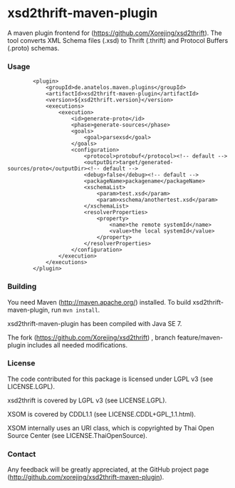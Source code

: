 # xsd2thrift-maven-plugin


A maven plugin frontend for (https://github.com/Xorejing/xsd2thrift). The tool converts XML Schema files (.xsd) to Thrift (.thrift) and Protocol Buffers (.proto) schemas.



### Usage


			<plugin>
				<groupId>de.anatelos.maven.plugins</groupId>
				<artifactId>xsd2thrift-maven-plugin</artifactId>
				<version>${xsd2thrift.version}</version>
				<executions>
					<execution>
						<id>generate-proto</id>
						<phase>generate-sources</phase>
						<goals>
							<goal>parsexsd</goal>
						</goals>
						<configuration>
							<protocol>protobuf</protocol><!-- default -->
							<outputDir>target/generated-sources/proto</outputDir><!-- default -->
							<debug>false</debug><!-- default -->
							<packageName>packagename</packageName>
							<xschemaList>
								<param>test.xsd</param>
								<param>xschema/anothertest.xsd</param>
							</xschemaList>
							<resolverProperties>
								<property>
									<name>the remote systemId</name>
									<value>the local systemId</value>
								</property>
							</resolverProperties>
						</configuration>
					</execution>
				</executions>
			</plugin>


### Building

You need Maven (http://maven.apache.org/) installed. To build xsd2thrift-maven-plugin, run `mvn install`.

xsd2thrift-maven-plugin has been compiled with Java SE 7.

The fork  (https://github.com/Xorejing/xsd2thrift) , branch feature/maven-plugin includes all needed modifications.


### License

The code contributed for this package is licensed under LGPL v3 (see LICENSE.LGPL).

xsd2thrift is covered by LGPL v3 (see LICENSE.LGPL).

XSOM is covered by CDDL1.1 (see LICENSE.CDDL+GPL_1.1.html).

XSOM internally uses an URI class, which is copyrighted by Thai Open Source
Center (see LICENSE.ThaiOpenSource).

### Contact

Any feedback will be greatly appreciated, at the GitHub project page
(http://github.com/xorejing/xsd2thrift-maven-plugin).



